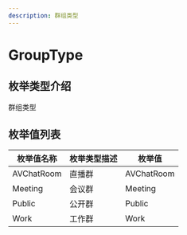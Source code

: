 ```yaml
---
description: 群组类型
---
```


# GroupType

## 枚举类型介绍

群组类型

## 枚举值列表

| 枚举值名称      | 枚举类型描述 | 枚举值        |
| ---------- | ------ | ---------- |
| AVChatRoom | 直播群    | AVChatRoom |
| Meeting    | 会议群    | Meeting    |
| Public     | 公开群    | Public     |
| Work       | 工作群    | Work       |

